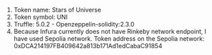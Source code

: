 1. Token name: Stars of Universe
2. Token symbol: UNI
3. Truffle: 5.0.2 - Openzeppelin-solidity:2.3.0
4. Because Infura currently does not have Rinkeby network endpoint, I have used Sepolia network.
Token address on the Sepolia network: 0xDCA214197FB409642a813b171Ad1edCabaC91854
